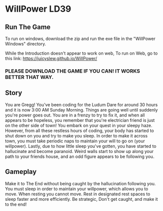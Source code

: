 # WillPower LD39

## Run The Game

To run on windows,
download the zip and run the exe file in the "WillPower Windows" directory.

While the Introduction doesn't appear to work on web,
To run on Web,
go to this link:
https://juicyslew.github.io/WillPower/

### PLEASE DOWNLOAD THE GAME IF YOU CAN! IT WORKS BETTER THAT WAY.


## Story
You are Gregg!  You've been coding for the Ludum Dare for around 30 hours and it is now 3:00 AM Sunday Morning.  Things are going well until suddenly you're power goes out.  You are in a frenzy to try to fix it, and when all appears to be hopeless, you remember that you're electrician friend is just on the other side of town!  You embark on your quest in your sleepy haze.  However, from all these restless hours of coding, your body has started to shut down on you and try to make you sleep.  In order to make it across town, you must take periodic naps to maintain your will to go on (your willpower).  Lastly, due to how little sleep you've gotten, you have started to hallucinate and become paranoid.  Weird walls start to show up along your path to your friends house, and an odd figure appears to be following you.

## Gameplay
Make it to The End without being caught by the hallucination following you.  
You must sleep in order to maintain your willpower, which allows you to move.
When resting you cannot move.
Rest in designated rest spaces to sleep faster and more efficiently.
Be strategic, Don't get caught, and make it to the end!

